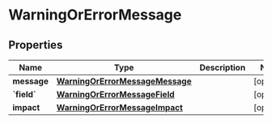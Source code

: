 
# WarningOrErrorMessage

## Properties
| Name | Type | Description | Notes |
| ------------ | ------------- | ------------- | ------------- |
| **message** | [**WarningOrErrorMessageMessage**](WarningOrErrorMessageMessage.md) |  |  [optional] |
| **&#x60;field&#x60;** | [**WarningOrErrorMessageField**](WarningOrErrorMessageField.md) |  |  [optional] |
| **impact** | [**WarningOrErrorMessageImpact**](WarningOrErrorMessageImpact.md) |  |  [optional] |



